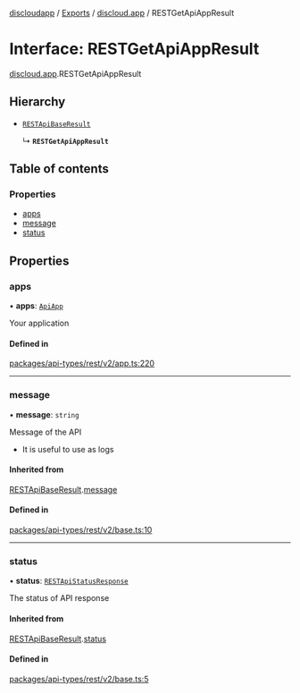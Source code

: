 [discloudapp](../README.md) / [Exports](../modules.md) / [discloud.app](../modules/discloud_app.md) / RESTGetApiAppResult

# Interface: RESTGetApiAppResult

[discloud.app](../modules/discloud_app.md).RESTGetApiAppResult

## Hierarchy

- [`RESTApiBaseResult`](discloud_app.RESTApiBaseResult.md)

  ↳ **`RESTGetApiAppResult`**

## Table of contents

### Properties

- [apps](discloud_app.RESTGetApiAppResult.md#apps)
- [message](discloud_app.RESTGetApiAppResult.md#message)
- [status](discloud_app.RESTGetApiAppResult.md#status)

## Properties

### apps

• **apps**: [`ApiApp`](discloud_app.ApiApp.md)

Your application

#### Defined in

[packages/api-types/rest/v2/app.ts:220](https://github.com/discloud/discloud.app/blob/d2f41b0/packages/api-types/rest/v2/app.ts#L220)

___

### message

• **message**: `string`

Message of the API
- It is useful to use as logs

#### Inherited from

[RESTApiBaseResult](discloud_app.RESTApiBaseResult.md).[message](discloud_app.RESTApiBaseResult.md#message)

#### Defined in

[packages/api-types/rest/v2/base.ts:10](https://github.com/discloud/discloud.app/blob/d2f41b0/packages/api-types/rest/v2/base.ts#L10)

___

### status

• **status**: [`RESTApiStatusResponse`](../modules/discloud_app.md#restapistatusresponse)

The status of API response

#### Inherited from

[RESTApiBaseResult](discloud_app.RESTApiBaseResult.md).[status](discloud_app.RESTApiBaseResult.md#status)

#### Defined in

[packages/api-types/rest/v2/base.ts:5](https://github.com/discloud/discloud.app/blob/d2f41b0/packages/api-types/rest/v2/base.ts#L5)
